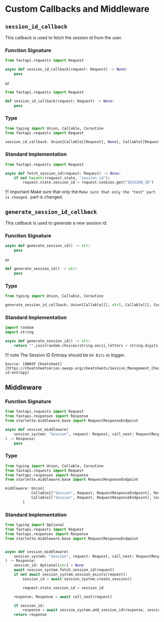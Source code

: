 # Custom Callbacks and Middleware

## `session_id_callback`

This callback is used to fetch the session id from the user.

### Function Signature
```python
from fastapi.requests import Request

async def session_id_callback(request: Request) -> None:
    pass
```
or
```python
from fastapi.requests import Request

def session_id_callback(request: Request) -> None:
    pass
```

### Type
```python
from typing import Union, Callable, Coroutine
from fastapi.requests import Request

session_id_callback: Union[Callable[[Request], None], Callable[[Request], Coroutine]]
```

### Standard Implementation

```python
from fastapi.requests import Request

async def fetch_session_id(request: Request) -> None:
    if not hasattr(request.state, "session_id"):
        request.state.session_id = request.cookies.get("SESSION_ID")
```

!!! important
    Make sure that only the `Make sure that only the "test" part is changed.` part is changed.

## `generate_session_id_callback`

This callback is used to generate a new session id.

### Function Signature
```python
async def generate_session_id() -> str:
    pass
```
or
```python
def generate_session_id() -> str:
    pass
```

### Type
```python
from typing import Union, Callable, Coroutine

generate_session_id_callback: Union[Callable[[], str], Callable[[], Coroutine]]
```

### Standard Implementation

```python
import random
import string

async def generate_session_id() -> str:
    return "".join(random.choices(string.ascii_letters + string.digits, k=100))
```

!!! note
    The Session ID Entropy should be `64 Bits` or bigger.
    
    Source: [OWASP Cheatsheet](https://cheatsheetseries.owasp.org/cheatsheets/Session_Management_Cheat_Sheet.html#session-id-entropy)

## Middleware

### Function Signature

```python
from fastapi.requests import Request
from fastapi.responses import Response
from starlette.middleware.base import RequestResponseEndpoint

async def session_middleware(
    session_system: "Session", request: Request, call_next: RequestResponseEndpoint
) -> Response:
    pass
```

### Type

```python
from typing import Union, Callable, Coroutine
from fastapi.requests import Request
from fastapi.responses import Response
from starlette.middleware.base import RequestResponseEndpoint

middleware: Union[
            Callable[["Session", Request, RequestResponseEndpoint], Response],
            Callable[["Session", Request, RequestResponseEndpoint], Coroutine],
        ]
```

### Standard Implementation

```python
from typing import Optional
from fastapi.requests import Request
from fastapi.responses import Response
from starlette.middleware.base import RequestResponseEndpoint


async def session_middleware(
    session_system: "Session", request: Request, call_next: RequestResponseEndpoint
) -> Response:
    session_id: Optional[str] = None
    await session_system.fetch_session_id(request)
    if not await session_system.session_exists(request):
        session_id = await session_system.create_session()

        request.state.session_id = session_id

    response: Response = await call_next(request)

    if session_id:
        response = await session_system.add_session_id(response, session_id)
    return response
```
